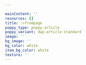 ```yaml
---

mainContent: ''
resources: []
title: ->frompage
poppy_type: poppy-article
poppy_variant: dwp-article-standard
image: ''
bg_image: ''
bg_color: white
item_bg_color: white
texture: ''
---
```

